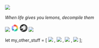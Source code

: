 [<img src="https://humanmademark.com/white-logo.svg" width="25%">](https://humanmademark.com/)

*When life gives you lemons, decompile them*

[<img src="https://github.com/rust-lang/rust-artwork/blob/master/logo/rust-logo-128x128.png?raw=true" width="5%">](https://www.rust-lang.org/)
[<img src="https://github.com/IrisShaders/DocsPage/blob/main/src/assets/iris.webp?raw=true" width="5%">](https://www.irisshaders.dev/)
[<img src="https://github.com/bevyengine/bevy-website/blob/main/static/assets/icon.png?raw=true" width="5%">](https://bevyengine.org/)
[<img src="https://upload.wikimedia.org/wikipedia/commons/9/93/RenderDoc_logo.svg?raw=true" width="5%">](https://renderdoc.org/)

let my_other_stuff = [
  [<img src="https://www.youtube.com/s/desktop/0fca9933/img/favicon_144x144.png" width="1.5%">](https://www.youtube.com/channel/UCcHJHHhXrudiiUfCANcv4Yg) , 
  [<img src="https://modrinth.com/favicon-light.ico" width="1.5%">](https://modrinth.com/user/Luracasmus) , 
  [<img src="https://www.planetminecraft.com/images/layout/favicon-64.png" width="1.5%">](https://www.planetminecraft.com/member/luracasmus/) , 
  [<img src="https://music.youtube.com/img/favicon_144.png" width="1.5%">](https://music.youtube.com/channel/UCcHJHHhXrudiiUfCANcv4Yg?si=akYWMpieJa0AkEDR)
];
